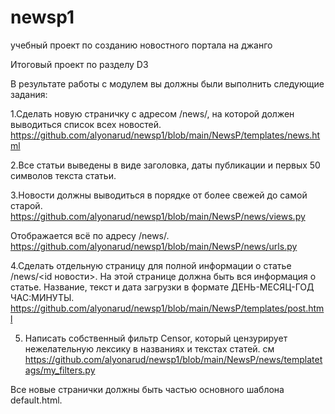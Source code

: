 # newsp1
 учебный проект по созданию новостного портала на джанго

Итоговый проект по разделу D3

В результате работы с модулем вы должны были выполнить следующие задания:

1.Сделать новую страничку с адресом /news/, на которой должен выводиться список всех новостей.
https://github.com/alyonarud/newsp1/blob/main/NewsP/templates/news.html

2.Все cтатьи выведены в виде заголовка, даты публикации и первых 50 символов текста статьи.

3.Новости должны выводиться в порядке от более свежей до самой старой.
https://github.com/alyonarud/newsp1/blob/main/NewsP/news/views.py

 Отображается всё по адресу /news/.
https://github.com/alyonarud/newsp1/blob/main/NewsP/news/urls.py


4.Сделать отдельную страницу для полной информации о статье /news/<id новости>. На этой странице должна быть вся информация о статье. Название, текст и дата загрузки в формате ДЕНЬ-МЕСЯЦ-ГОД ЧАС:МИНУТЫ.
https://github.com/alyonarud/newsp1/blob/main/NewsP/templates/post.html

5. Написать собственный фильтр Censor, который цензурирует нежелательную лексику в названиях и текстах статей.
см https://github.com/alyonarud/newsp1/blob/main/NewsP/news/templatetags/my_filters.py

Все новые странички должны быть частью основного шаблона default.html.

